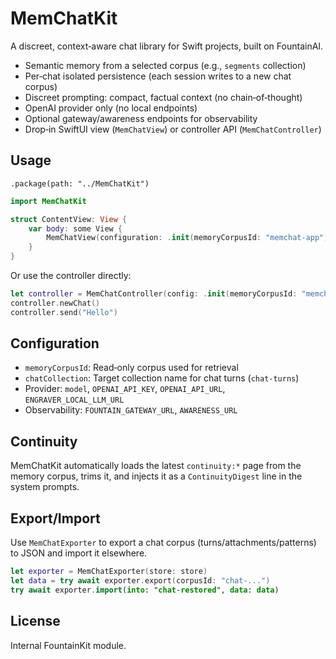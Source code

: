 # MemChatKit

A discreet, context‑aware chat library for Swift projects, built on FountainAI.

- Semantic memory from a selected corpus (e.g., `segments` collection)
- Per‑chat isolated persistence (each session writes to a new chat corpus)
- Discreet prompting: compact, factual context (no chain‑of‑thought)
- OpenAI provider only (no local endpoints)
- Optional gateway/awareness endpoints for observability
- Drop‑in SwiftUI view (`MemChatView`) or controller API (`MemChatController`)

## Usage

```
.package(path: "../MemChatKit")
```

```swift
import MemChatKit

struct ContentView: View {
    var body: some View {
        MemChatView(configuration: .init(memoryCorpusId: "memchat-app"))
    }
}
```

Or use the controller directly:

```swift
let controller = MemChatController(config: .init(memoryCorpusId: "memchat-app"))
controller.newChat()
controller.send("Hello")
```

## Configuration
- `memoryCorpusId`: Read‑only corpus used for retrieval
- `chatCollection`: Target collection name for chat turns (`chat-turns`)
- Provider: `model`, `OPENAI_API_KEY`, `OPENAI_API_URL`, `ENGRAVER_LOCAL_LLM_URL`
- Observability: `FOUNTAIN_GATEWAY_URL`, `AWARENESS_URL`

## Continuity
MemChatKit automatically loads the latest `continuity:*` page from the memory corpus,
trims it, and injects it as a `ContinuityDigest` line in the system prompts.

## Export/Import
Use `MemChatExporter` to export a chat corpus (turns/attachments/patterns) to JSON
and import it elsewhere.

```swift
let exporter = MemChatExporter(store: store)
let data = try await exporter.export(corpusId: "chat-...")
try await exporter.import(into: "chat-restored", data: data)
```

## License
Internal FountainKit module.
